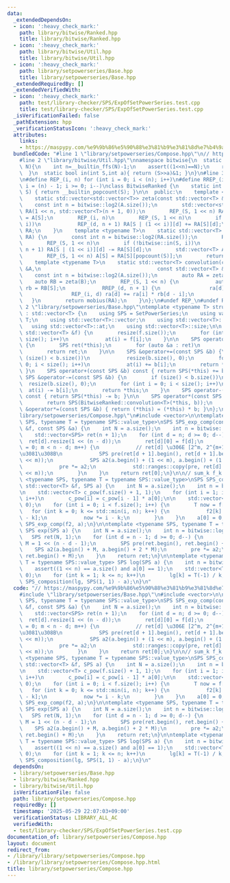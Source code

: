```yaml
---
data:
  _extendedDependsOn:
  - icon: ':heavy_check_mark:'
    path: library/bitwise/Ranked.hpp
    title: library/bitwise/Ranked.hpp
  - icon: ':heavy_check_mark:'
    path: library/bitwise/Util.hpp
    title: library/bitwise/Util.hpp
  - icon: ':heavy_check_mark:'
    path: library/setpowerseries/Base.hpp
    title: library/setpowerseries/Base.hpp
  _extendedRequiredBy: []
  _extendedVerifiedWith:
  - icon: ':heavy_check_mark:'
    path: test/library-checker/SPS/ExpOfSetPowerSeries.test.cpp
    title: test/library-checker/SPS/ExpOfSetPowerSeries.test.cpp
  _isVerificationFailed: false
  _pathExtension: hpp
  _verificationStatusIcon: ':heavy_check_mark:'
  attributes:
    links:
    - https://maspypy.com/%e9%9b%86%e5%90%88%e3%81%b9%e3%81%8d%e7%b4%9a%e6%95%b0%e9%96%a2%e9%80%a3-2-%e5%a4%9a%e9%a0%85%e5%bc%8f%e3%81%a8%e3%81%ae%e5%90%88%e6%88%90
  bundledCode: "#line 1 \"library/setpowerseries/Compose.hpp\"\n// https://maspypy.com/%e9%9b%86%e5%90%88%e3%81%b9%e3%81%8d%e7%b4%9a%e6%95%b0%e9%96%a2%e9%80%a3-2-%e5%a4%9a%e9%a0%85%e5%bc%8f%e3%81%a8%e3%81%ae%e5%90%88%e6%88%90\n\
    #line 2 \"library/bitwise/Util.hpp\"\nnamespace bitwise{\n  static int log2(int\
    \ N){\n    int n=__builtin_ffs(N)-1;\n    assert((1<<n)==N);\n    return n;\n\
    \  }\n  static bool in(int S,int a){ return (S>>a)&1; }\n}\n#line 3 \"library/bitwise/Ranked.hpp\"\
    \n#define REP_(i, n) for (int i = 0; i < (n); i++)\n#define RREP_(i, n) for (int\
    \ i = (n) - 1; i >= 0; i--)\nclass BitwiseRanked {\n    static int popcount(int\
    \ S) { return __builtin_popcount(S); }\n\n  public:\n    template <typename T>\n\
    \    static std::vector<std::vector<T>> zeta(const std::vector<T> &A) {\n    \
    \    const int n = bitwise::log2(A.size());\n        std::vector<std::vector<T>>\
    \ RA(1 << n, std::vector<T>(n + 1, 0));\n        REP_(S, 1 << n) RA[S][popcount(S)]\
    \ = A[S];\n        REP_(i, n)\n        REP_(S, 1 << n)\n        if (!bitwise::in(S,\
    \ i))\n            REP_(d, n + 1) RA[S | (1 << i)][d] += RA[S][d];\n        return\
    \ RA;\n    }\n    template <typename T>\n    static std::vector<T> mobius(std::vector<std::vector<T>>\
    \ RA) {\n        const int n = bitwise::log2(RA.size());\n        REP_(i, n)\n\
    \        REP_(S, 1 << n)\n        if (!bitwise::in(S, i))\n            REP_(d,\
    \ n + 1) RA[S | (1 << i)][d] -= RA[S][d];\n        std::vector<T> A(1 << n);\n\
    \        REP_(S, 1 << n) A[S] = RA[S][popcount(S)];\n        return A;\n    }\n\
    \    template <typename T>\n    static std::vector<T> convolution(const std::vector<T>\
    \ &A,\n                                      const std::vector<T> &B) {\n    \
    \    const int n = bitwise::log2(A.size());\n        auto RA = zeta(A);\n    \
    \    auto RB = zeta(B);\n        REP_(S, 1 << n) {\n            auto &ra = RA[S],\
    \ rb = RB[S];\n            RREP_(d, n + 1) {\n                ra[d] *= rb[0];\n\
    \                REP_(i, d) ra[d] += ra[i] * rb[d - i];\n            }\n     \
    \   }\n        return mobius(RA);\n    }\n};\n#undef REP_\n#undef RREP_\n#line\
    \ 2 \"library/setpowerseries/Base.hpp\"\ntemplate <typename T> struct SetPowerSeries\
    \ : std::vector<T> {\n    using SPS = SetPowerSeries;\n    using value_type =\
    \ T;\n    using std::vector<T>::vector;\n    using std::vector<T>::resize;\n \
    \   using std::vector<T>::at;\n    using std::vector<T>::size;\n\n    SetPowerSeries(const\
    \ std::vector<T> &f) {\n        resize(f.size());\n        for (int i = 0; i <\
    \ size(); i++)\n            at(i) = f[i];\n    }\n\n    SPS operator-() const\
    \ {\n        SPS ret(*this);\n        for (auto &a : ret)\n            a = -a;\n\
    \        return ret;\n    }\n\n    SPS &operator+=(const SPS &b) {\n        if\
    \ (size() < b.size())\n            resize(b.size(), 0);\n        for (int i =\
    \ 0; i < size(); i++)\n            at(i) += b[i];\n        return *this;\n   \
    \ }\n    SPS operator+(const SPS &b) const { return SPS(*this) += b; }\n\n   \
    \ SPS &operator-=(const SPS &b) {\n        if (size() < b.size())\n          \
    \  resize(b.size(), 0);\n        for (int i = 0; i < size(); i++)\n          \
    \  at(i) -= b[i];\n        return *this;\n    }\n    SPS operator-(const SPS &b)\
    \ const { return SPS(*this) -= b; }\n\n    SPS operator*(const SPS &b) const {\n\
    \        return SPS(BitwiseRanked::convolution<T>(*this, b));\n    }\n    SPS\
    \ &operator*=(const SPS &b) { return (*this) = (*this) * b; }\n};\n#line 3 \"\
    library/setpowerseries/Compose.hpp\"\n#include <vector>\n\ntemplate <typename\
    \ SPS, typename T = typename SPS::value_type>\nSPS SPS_exp_comp(const std::vector<T>\
    \ &f, const SPS &a) {\n    int N = a.size();\n    int n = bitwise::log2(N);\n\n\
    \    std::vector<SPS> ret(n + 1);\n    for (int d = n; d >= 0; d--) {\n      \
    \  ret[d].resize(1 << (n - d));\n        ret[d][0] = f[d];\n        for (int m\
    \ = 0; m < n - d; m++) {\n            // ret[d] \u306E [2^m, 2^{m+1}] \u3092\u6C42\
    \u3081\u308B\n            SPS pre(ret[d + 1].begin(), ret[d + 1].begin() + (1\
    \ << m));\n            SPS a2(a.begin() + (1 << m), a.begin() + (1 << (m + 1)));\n\
    \            pre *= a2;\n            std::ranges::copy(pre, ret[d].begin() + (1\
    \ << m));\n        }\n    }\n    return ret[0];\n}\n\n// sum_k f_k a^k\ntemplate\
    \ <typename SPS, typename T = typename SPS::value_type>\nSPS SPS_composition(const\
    \ std::vector<T> &f, SPS a) {\n    int N = a.size();\n    int n = bitwise::log2(N);\n\
    \n    std::vector<T> c_pow(f.size() + 1, 1);\n    for (int i = 1; i <= f.size();\
    \ i++)\n        c_pow[i] = c_pow[i - 1] * a[0];\n\n    std::vector<T> f2(n + 1,\
    \ 0);\n    for (int i = 0; i < f.size(); i++) {\n        T now = f[i];\n     \
    \   for (int k = 0; k <= std::min(i, n); k++) {\n            f2[k] += now * c_pow[i\
    \ - k];\n            now *= i - k;\n        }\n    }\n    a[0] = 0;\n    return\
    \ SPS_exp_comp(f2, a);\n}\n\ntemplate <typename SPS, typename T = typename SPS::value_type>\
    \ SPS exp(SPS a) {\n    int N = a.size();\n    int n = bitwise::log2(N);\n\n \
    \   SPS ret(N, 1);\n    for (int d = n - 1; d >= 0; d--) {\n        const int\
    \ M = 1 << (n - d - 1);\n        SPS pre(ret.begin(), ret.begin() + M);\n    \
    \    SPS a2(a.begin() + M, a.begin() + 2 * M);\n        pre *= a2;\n        std::ranges::copy(pre,\
    \ ret.begin() + M);\n    }\n    return ret;\n}\n\ntemplate <typename SPS, typename\
    \ T = typename SPS::value_type> SPS log(SPS a) {\n    int n = bitwise::log2(a.size());\n\
    \    assert((1 << n) == a.size() and a[0] == 1);\n    std::vector<T> lg(n + 1,\
    \ 0);\n    for (int k = 1; k <= n; k++)\n        lg[k] = T(-1) / k;\n    return\
    \ SPS_composition(lg, SPS(1, 1) - a);\n}\n"
  code: "// https://maspypy.com/%e9%9b%86%e5%90%88%e3%81%b9%e3%81%8d%e7%b4%9a%e6%95%b0%e9%96%a2%e9%80%a3-2-%e5%a4%9a%e9%a0%85%e5%bc%8f%e3%81%a8%e3%81%ae%e5%90%88%e6%88%90\n\
    #include \"library/setpowerseries/Base.hpp\"\n#include <vector>\n\ntemplate <typename\
    \ SPS, typename T = typename SPS::value_type>\nSPS SPS_exp_comp(const std::vector<T>\
    \ &f, const SPS &a) {\n    int N = a.size();\n    int n = bitwise::log2(N);\n\n\
    \    std::vector<SPS> ret(n + 1);\n    for (int d = n; d >= 0; d--) {\n      \
    \  ret[d].resize(1 << (n - d));\n        ret[d][0] = f[d];\n        for (int m\
    \ = 0; m < n - d; m++) {\n            // ret[d] \u306E [2^m, 2^{m+1}] \u3092\u6C42\
    \u3081\u308B\n            SPS pre(ret[d + 1].begin(), ret[d + 1].begin() + (1\
    \ << m));\n            SPS a2(a.begin() + (1 << m), a.begin() + (1 << (m + 1)));\n\
    \            pre *= a2;\n            std::ranges::copy(pre, ret[d].begin() + (1\
    \ << m));\n        }\n    }\n    return ret[0];\n}\n\n// sum_k f_k a^k\ntemplate\
    \ <typename SPS, typename T = typename SPS::value_type>\nSPS SPS_composition(const\
    \ std::vector<T> &f, SPS a) {\n    int N = a.size();\n    int n = bitwise::log2(N);\n\
    \n    std::vector<T> c_pow(f.size() + 1, 1);\n    for (int i = 1; i <= f.size();\
    \ i++)\n        c_pow[i] = c_pow[i - 1] * a[0];\n\n    std::vector<T> f2(n + 1,\
    \ 0);\n    for (int i = 0; i < f.size(); i++) {\n        T now = f[i];\n     \
    \   for (int k = 0; k <= std::min(i, n); k++) {\n            f2[k] += now * c_pow[i\
    \ - k];\n            now *= i - k;\n        }\n    }\n    a[0] = 0;\n    return\
    \ SPS_exp_comp(f2, a);\n}\n\ntemplate <typename SPS, typename T = typename SPS::value_type>\
    \ SPS exp(SPS a) {\n    int N = a.size();\n    int n = bitwise::log2(N);\n\n \
    \   SPS ret(N, 1);\n    for (int d = n - 1; d >= 0; d--) {\n        const int\
    \ M = 1 << (n - d - 1);\n        SPS pre(ret.begin(), ret.begin() + M);\n    \
    \    SPS a2(a.begin() + M, a.begin() + 2 * M);\n        pre *= a2;\n        std::ranges::copy(pre,\
    \ ret.begin() + M);\n    }\n    return ret;\n}\n\ntemplate <typename SPS, typename\
    \ T = typename SPS::value_type> SPS log(SPS a) {\n    int n = bitwise::log2(a.size());\n\
    \    assert((1 << n) == a.size() and a[0] == 1);\n    std::vector<T> lg(n + 1,\
    \ 0);\n    for (int k = 1; k <= n; k++)\n        lg[k] = T(-1) / k;\n    return\
    \ SPS_composition(lg, SPS(1, 1) - a);\n}\n"
  dependsOn:
  - library/setpowerseries/Base.hpp
  - library/bitwise/Ranked.hpp
  - library/bitwise/Util.hpp
  isVerificationFile: false
  path: library/setpowerseries/Compose.hpp
  requiredBy: []
  timestamp: '2025-05-29 22:07:03+09:00'
  verificationStatus: LIBRARY_ALL_AC
  verifiedWith:
  - test/library-checker/SPS/ExpOfSetPowerSeries.test.cpp
documentation_of: library/setpowerseries/Compose.hpp
layout: document
redirect_from:
- /library/library/setpowerseries/Compose.hpp
- /library/library/setpowerseries/Compose.hpp.html
title: library/setpowerseries/Compose.hpp
---
```


